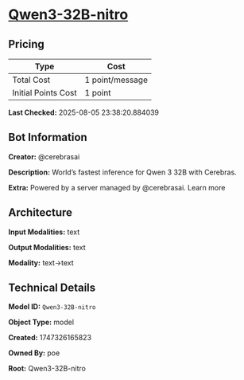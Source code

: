 # [Qwen3-32B-nitro](https://poe.com/Qwen3-32B-nitro)

## Pricing

| Type | Cost |
|------|------|
| Total Cost | 1 point/message |
| Initial Points Cost | 1 point |

**Last Checked:** 2025-08-05 23:38:20.884039


## Bot Information

**Creator:** @cerebrasai

**Description:** World’s fastest inference for Qwen 3 32B with Cerebras.

**Extra:** Powered by a server managed by @cerebrasai. Learn more


## Architecture

**Input Modalities:** text

**Output Modalities:** text

**Modality:** text->text


## Technical Details

**Model ID:** `Qwen3-32B-nitro`

**Object Type:** model

**Created:** 1747326165823

**Owned By:** poe

**Root:** Qwen3-32B-nitro
